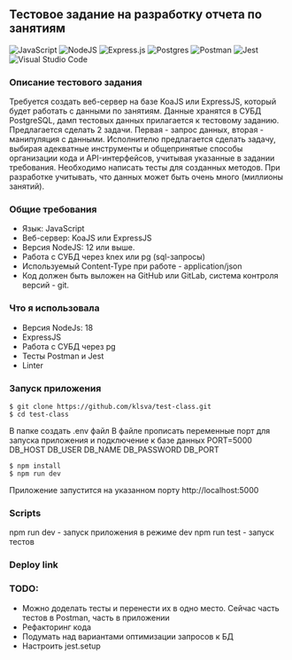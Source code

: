 ## Тестовое задание на разработку отчета по занятиям

![JavaScript](https://img.shields.io/badge/javascript-%23323330.svg?style=for-the-badge&logo=javascript&logoColor=%23F7DF1E) ![NodeJS](https://img.shields.io/badge/node.js-6DA55F?style=for-the-badge&logo=node.js&logoColor=white) ![Express.js](https://img.shields.io/badge/express.js-%23404d59.svg?style=for-the-badge&logo=express&logoColor=%2361DAFB) ![Postgres](https://img.shields.io/badge/postgres-%23316192.svg?style=for-the-badge&logo=postgresql&logoColor=white) ![Postman](https://img.shields.io/badge/Postman-FF6C37?style=for-the-badge&logo=postman&logoColor=white) ![Jest](https://img.shields.io/badge/-jest-%23C21325?style=for-the-badge&logo=jest&logoColor=white) 	![Visual Studio Code](https://img.shields.io/badge/Visual%20Studio%20Code-0078d7.svg?style=for-the-badge&logo=visual-studio-code&logoColor=white)

### Описание тестового задания
Требуется создать веб-сервер на базе KoaJS или ExpressJS, который будет работать с данными по занятиям. Данные хранятся в СУБД PostgreSQL, дамп тестовых данных прилагается к тестовому заданию. Предлагается сделать 2 задачи. Первая - запрос данных, вторая - манипуляция с данными. Исполнителю предлагается сделать задачу, выбирая адекватные инструменты и общепринятые способы организации кода и API-интерфейсов, учитывая указанные в задании требования. Необходимо написать тесты для созданных методов. При разработке учитывать, что данных может быть очень много (миллионы занятий).

### Общие требования 
* Язык: JavaScript 
* Веб-сервер: KoaJS или ExpressJS 
* Версия NodeJS: 12 или выше. 
* Работа с СУБД через knex или pg (sql-запросы) 
* Используемый Content-Type при работе - application/json 
* Код должен быть выложен на GitHub или GitLab, система контроля версий - git.

### Что я использовала
* Версия NodeJs: 18
* ExpressJS
* Работа с СУБД через  pg
* Тесты Postman и Jest
* Linter

### Запуск приложения

```
$ git clone https://github.com/klsva/test-class.git
$ cd test-class
```

В папке создать .env файл
В файле прописать переменные порт для запуска приложения и подключение к базе данных
PORT=5000
DB_HOST
DB_USER
DB_NAME
DB_PASSWORD
DB_PORT

```
$ npm install
$ npm run dev
```
Приложение запустится на указанном порту http://localhost:5000

### Scripts
npm run dev - запуск приложения в режиме dev
npm run test - запуск тестов

### Deploy link


### TODO:
* Можно доделать тесты и перенести их в одно место. Сейчас часть тестов в Postman, часть в приложении
* Рефакторинг кода
* Подумать над вариантами оптимизации запросов к БД
* Настроить jest.setup 

